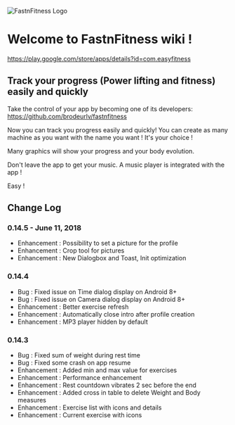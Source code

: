 ![FastnFitness Logo](https://lh3.googleusercontent.com/KKJw0HA9fD2g9mZMhzzeretD4Tvkr7-wPVzl7WMTTXiiqO6ikS5SqR5X9E8i2HPrNQ=w300)
# Welcome to FastnFitness wiki !

https://play.google.com/store/apps/details?id=com.easyfitness

## Track your progress (Power lifting and fitness) easily and quickly

Take the control of your app by becoming one of its developers:
https://github.com/brodeurlv/fastnfitness

Now you can track you progress easily and quickly!
You can create as many machine as you want with the name you want ! It's your choice !

Many graphics will show your progress and your body evolution. 

Don't leave the app to get your music. A music player is integrated with the app !

Easy !


## Change Log

### 0.14.5 - June 11, 2018

- Enhancement : Possibility to set a picture for the profile 
- Enhancement : Crop tool for pictures 
- Enhancement : New Dialogbox and Toast, Init optimization

### 0.14.4

- Bug : Fixed issue on Time dialog display on Android 8+ 
- Bug : Fixed issue on Camera dialog display on Android 8+ 
- Enhancement : Better exercise refresh 
- Enhancement : Automatically close intro after profile creation 
- Enhancement : MP3 player hidden by default

### 0.14.3

- Bug : Fixed sum of weight during rest time 
- Bug : Fixed some crash on app resume 
- Enhancement : Added min and max value for exercises 
- Enhancement : Performance enhancement 
- Enhancement : Rest countdown vibrates 2 sec before the end 
- Enhancement : Added cross in table to delete Weight and Body measures 
- Enhancement : Exercise list with icons and details 
- Enhancement : Current exercise with icons


